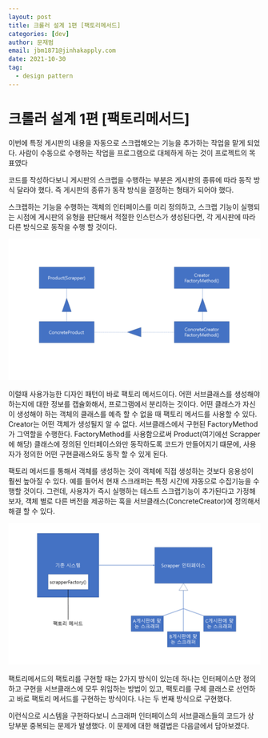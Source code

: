 ```yaml
---
layout: post
title: 크롤러 설계 1편 [팩토리메서드]
categories: [dev]
author: 문재범
email: jbm1871@jinhakapply.com
date: 2021-10-30
tag:
  - design pattern
---
```


<!-- @format -->

# 크롤러 설계 1편 [팩토리메서드]

이번에 특정 게시판의 내용을 자동으로 스크랩해오는 기능을 추가하는 작업을 맡게 되었다. 사람이 수동으로 수행하는 작업을 프로그램으로 대체하게 하는 것이 프로젝트의 목표였다

코드를 작성하다보니 게시판의 스크랩을 수행하는 부분은 게시판의 종류에 따라 동작 방식 달라야 했다. 즉 게시판의 종류가 동작 방식을 결정하는 형태가 되어야 했다.

스크랩하는 기능을 수행하는 객체의 인터페이스를 미리 정의하고, 스크랩 기능이 실행되는 시점에 게시판의 유형을 판단해서 적절한 인스턴스가 생성된다면, 각 게시판에 따라 다른 방식으로 동작을 수행 할 것이다.

![팩토리메서드](/assets/img/posts/dev/2021-10-29-desgin-crawler/factory-method.png)

이럴때 사용가능한 디자인 패턴이 바로 팩토리 메서드이다. 어떤 서브클래스를 생성해야 하는지에 대한 정보를 캡슐화해서, 프로그램에서 분리하는 것이다. 어떤 클래스가 자신이 생성해야 하는 객체의 클래스를 예측 할 수 없을 때 팩토리 메서드를 사용할 수 있다. Creator는 어떤 객체가 생성될지 알 수 없다. 서브클래스에서 구현된 FactoryMethod 가 그역할을 수행한다. FactoryMethod를 사용함으로써 Product(여기에선 Scrapper에 해당) 클래스에 정의된 인터페이스와만 동작하도록 코드가 만들어지기 떄문에, 사용자가 정의한 어떤 구현클래스와도 동작 할 수 있게 된다.

팩토리 메서드를 통해서 객체를 생성하는 것이 객체에 직접 생성하는 것보다 응용성이 훨씬 높아질 수 있다. 예를 들어서 현재 스크래퍼는 특정 시간에 자동으로 수집기능을 수행할 것이다. 그런데, 사용자가 즉시 실행하는 테스트 스크랩기능이 추가된다고 가정해보자, 객체 별로 다른 버전을 제공하는 훅을 서브클래스(ConcreteCreator)에 정의해서 해결 할 수 있다.

![다이어그램](/assets/img/posts/dev/2021-10-29-desgin-crawler/diagram.png)

팩토리메서드의 팩토리를 구현할 때는 2가지 방식이 있는데 하나는 인터페이스만 정의하고 구현을 서브클래스에 모두 위임하는 방법이 있고, 팩토리를 구체 클래스로 선언하고 바로 팩토리 메서드를 구현하는 방식이다. 나는 두 번째 방식으로 구현했다.

이런식으로 시스템을 구현하다보니 스크래퍼 인터페이스의 서브클래스들의 코드가 상당부분 중복되는 문제가 발생했다. 이 문제에 대한 해결법은 다음글에서 담아보겠다.
